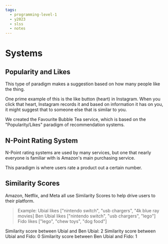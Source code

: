 ```yaml
---
tags:
  - programming-level-1
  - y2023
  - slss
  - notes
---
```

# Systems

## Popularity and Likes

This type of paradigm makes a suggestion based on how many people like the thing.

One prime example of this is the like button (heart) in Instagram. When you click that heart, Instagram records it and based on information it has on you, it might suggest that to someone else that is similar to you.

We created the Favourite Bubble Tea service, which is based on the "Popularity/Likes" paradigm of recommendation systems.


## N-Point Rating System

N-Point rating systems are used by many services, but one that nearly everyone is familiar with is Amazon's main purchasing service.

This paradigm is where users rate a product out a certain number.


## Similarity Scores

Amazon, Netflix, and Meta all use Similarity Scores to help drive users to their platform.

> Example:
> Ubial likes ["nintendo switch", "usb chargers", "4k blue ray movies]
> Ben Ubial likes ["nintendo switch", "usb chargers", "lego"]
> Fido likes ["lego", "chew toys", "dog food"]

Similarity score between Ubial and Ben Ubial: 2
Similarity score between Ubial and Fido: 0
Similarity score between Ben Ubial and Fido: 1